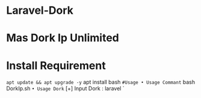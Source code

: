 # Laravel-Dork
# Mas Dork Ip Unlimited

# Install Requirement
`
apt update && apt upgrade -y
`
apt install bash
`
#Usage
• Usage Commant
`
bash DorkIp.sh
`
• Usage Dork
`
[+] Input Dork : laravel
`
